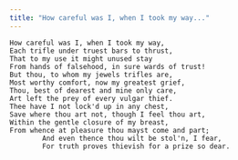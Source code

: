 ```yaml
---
title: "How careful was I, when I took my way..."
---
```


	How careful was I, when I took my way,
	Each trifle under truest bars to thrust,
	That to my use it might unused stay
	From hands of falsehood, in sure wards of trust!
	But thou, to whom my jewels trifles are,
	Most worthy comfort, now my greatest grief,
	Thou, best of dearest and mine only care,
	Art left the prey of every vulgar thief.
	Thee have I not lock'd up in any chest,
	Save where thou art not, though I feel thou art,
	Within the gentle closure of my breast,
	From whence at pleasure thou mayst come and part;
			And even thence thou wilt be stol'n, I fear,
			For truth proves thievish for a prize so dear.

